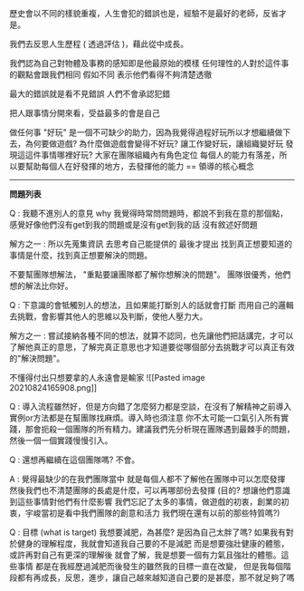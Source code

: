 歷史會以不同的樣貌重複，人生會犯的錯誤也是，經驗不是最好的老師，反省才是。

我們去反思人生歷程 ( 透過評估 )，藉此從中成長。

我們認為自己對物體及事務的感知即是他最原始的模樣
任何理性的人對於這件事的觀點會跟我們相同
假如不同
表示他們看得不夠清楚透徹

最大的錯誤就是看不見錯誤
人們不會承認犯錯

把人跟事情分開來看，受益最多的會是自己

做任何事 "好玩" 是一個不可缺少的助力，因為我覺得過程好玩所以才想繼續做下去，為何要做遊戲? 為什麼做遊戲會變得不好玩?
讓工作變好玩，讓組織變好玩
發現這這件事情哪裡好玩?
大家在團隊組織內有角色定位
每個人的能力有落差，所以要幫助每個人在好發揮的地方，去發揮他的能力 == 領導的核心概念

---


**問題列表**

Q : 我聽不進別人的意見
why 我覺得時常問問題時，都說不到我在意的那個點，感覺好像他們沒有get到我的問題或是沒有get到我的話
沒有敘述好問題

解方之一 : 所以先蒐集資訊 去思考自己能提供的 最後才提出
找到真正想要知道的事情是什麼，找到真正想要解決的問題。

不要幫團隊想解法，
"重點要讓團隊都了解你想解決的問題"。
團隊很優秀，他們想的解法比你好。


Q : 下意識的會牴觸別人的想法，且如果能打斷別人的話就會打斷
而用自己的邏輯去挑戰，會影響其他人的思維以及判斷，使他人壓力大。

解方之一 : 嘗試接納各種不同的想法，就算不認同，也先讓他們把話講完，才可以了解他真正的意思，了解完真正意思也才知道要從哪個部分去挑戰才可以真正有效的"解決問題"。

不懂得付出只想要拿的人永遠會是輸家
![[Pasted image 20210824165908.png]]


Q : 導入流程雖然好，但是方向錯了怎麼努力都是空談，在沒有了解精神之前導入實例or方法都是在幫團隊找麻煩。導入時也須注意
你不太可能一口氣引入所有實踐，那會扼殺一個團隊的所有精力。建議我們先分析現在團隊遇到最棘手的問題，然後一個一個實踐慢慢引入。


Q : 還想再繼續在這個團隊嗎?
不會。

A : 覺得最缺少的在我們團隊當中 就是每個人都不了解他在團隊中可以怎麼發揮 然後我們也不清楚團隊的長處是什麼，可以再哪部份去發揮 (目的? 想讓他們意識到這些事情對他們有什麼影響
我們忘記了太多的事情，做遊戲的初衷，創業的初衷，宇峻當初是看中我們團隊的創意和活力 我們現在還有以前的那些特質嗎?)

Q : 目標 (what is target)
我想要減肥，為甚麼? 是因為自己太胖了嗎?
如果我有對於健身的理解程度，我就會知道我自己要的不是減肥
而是想要強壯健康的體態，或許再對自己有更深的理解後
就會了解，我是想要一個有力氣且強壯的體態。這些事情
都是在我經歷過減肥而後發生的雖然我的目標一直在改變，
但是我每個階段都有再成長，反思，進步，讓自己越來越知道自己要的是甚麼，那不就足夠了嗎
